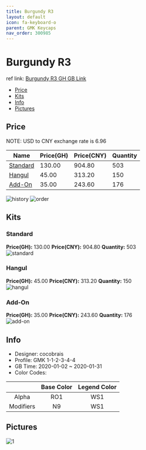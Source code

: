 ```yaml
---
title: Burgundy R3 
layout: default
icon: fa-keyboard-o
parent: GMK Keycaps
nav_order: 300985
---
```


# Burgundy R3 

ref link: [Burgundy R3 GH GB Link](https://geekhack.org/index.php?topic=104078.0)  

* [Price](#price)  
* [Kits](#kits)  
* [Info](#info)  
* [Pictures](#pictures)  


## Price  
NOTE: USD to CNY exchange rate is 6.96

| Name          | Price(GH)    |  Price(CNY) | Quantity |
| ------------- | ------------ |  ---------- | -------- |
|[Standard](#standard)|130.00|904.80|503|
|[Hangul](#hangul)|45.00|313.20|150|
|[Add-On](#add-on)|35.00|243.60|176|

<img src="{{ 'assets/images/gmk-keycaps/burgundyr3/history.png' | relative_url }}" alt="history" class="image featured">
<img src="{{ 'assets/images/gmk-keycaps/burgundyr3/order.png' | relative_url }}" alt="order" class="image featured">

## Kits  
### Standard  
**Price(GH):** 130.00    **Price(CNY):** 904.80    **Quantity:** 503  
<img src="{{ 'assets/images/gmk-keycaps/burgundyr3/kits_pics/standard.jpg' | relative_url }}" alt="standard" class="image featured">

### Hangul  
**Price(GH):** 45.00    **Price(CNY):** 313.20    **Quantity:** 150  
<img src="{{ 'assets/images/gmk-keycaps/burgundyr3/kits_pics/hangul.jpg' | relative_url }}" alt="hangul" class="image featured">

### Add-On  
**Price(GH):** 35.00    **Price(CNY):** 243.60    **Quantity:** 176  
<img src="{{ 'assets/images/gmk-keycaps/burgundyr3/kits_pics/add-on.jpg' | relative_url }}" alt="add-on" class="image featured">


## Info  
* Designer: cocobrais  
* Profile: GMK 1-1-2-3-4-4  
* GB Time: 2020-01-02 ~ 2020-01-31  
* Color Codes:  

| |Base Color     | Legend Color
| :-------------: | :-------------: | :------------:
|Alpha|RO1|WS1
|Modifiers|N9|WS1

## Pictures  
<img src="{{ 'assets/images/gmk-keycaps/burgundyr2/rendering_pics/1.jpg' | relative_url }}" alt="1" class="image featured">
